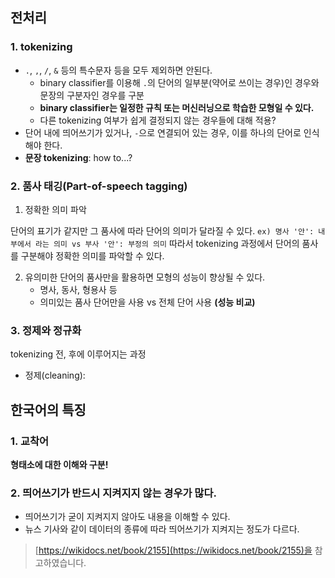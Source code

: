 ## 전처리
### 1. tokenizing
* `.`, `,`, `/`, `&` 등의 특수문자 등을 모두 제외하면 안된다.
	- binary classifier를 이용해 `.`의 단어의 일부분(약어로 쓰이는 경우)인 경우와 문장의 구분자인 경우를 구분
	- **binary classifier는 일정한 규칙 또는 머신러닝으로 학습한 모형일 수 있다.**
	- 다른 tokenizing 여부가 쉽게 결정되지 않는 경우들에 대해 적용?
* 단어 내에 띄어쓰기가 있거나, `-`으로 연결되어 있는 경우, 이를 하나의 단어로 인식해야 한다.
* **문장 tokenizing**: how to...?

### 2. 품사 태깅(Part-of-speech tagging)
1. 정확한 의미 파악

단어의 표기가 같지만 그 품사에 따라 단어의 의미가 달라질 수 있다.
`ex) 명사 '안': 내부에서 라는 의미 vs 부사 '안': 부정의 의미`
따라서 tokenizing 과정에서 단어의 품사를 구분해야 정확한 의미를 파악할 수 있다.

2. 유의미한 단어의 품사만을 활용하면 모형의 성능이 향상될 수 있다.
	* 명사, 동사, 형용사 등
	* 의미있는 품사 단어만을 사용 vs 전체 단어 사용 **(성능 비교)**

### 3. 정제와 정규화
tokenizing 전, 후에 이루어지는 과정
* 정제(cleaning): 


## 한국어의 특징
### 1. 교착어
**형태소에 대한 이해와 구분!**

### 2. 띄어쓰기가 반드시 지켜지지 않는 경우가 많다.
* 띄어쓰기가 굳이 지켜지지 않아도 내용을 이해할 수 있다.
* 뉴스 기사와 같이 데이터의 종류에 따라 띄어쓰기가 지켜지는 정도가 다르다.

> [https://wikidocs.net/book/2155](https://wikidocs.net/book/2155)을 참고하였습니다.


<!--stackedit_data:
eyJoaXN0b3J5IjpbOTgyNTc2Nzk4XX0=
-->